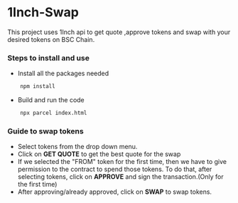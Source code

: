 # 1Inch-Swap

This project uses 1Inch api to get quote ,approve tokens and swap with your desired tokens on BSC Chain.

### Steps to install and use
- Install all the packages needed
```bash
    npm install
```
- Build and run the code
```bash
    npx parcel index.html
```

### Guide to swap tokens

- Select tokens from the drop down menu.
- Click on **GET QUOTE** to get the best quote for the swap
- If we selected the "FROM" token for the first time, then we have to give permission to the contract to spend those tokens. To do that, after selecting tokens, click on **APPROVE** and sign the transaction.(Only for the first time)
- After approving/already approved, click on **SWAP** to swap tokens.
